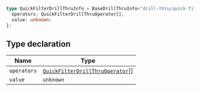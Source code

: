 ```ts
type QuickFilterDrillThruInfo = BaseDrillThruInfo<"drill-thru/quick-filter"> & {
  operators: QuickFilterDrillThruOperator[];
  value: unknown;
};
```

## Type declaration

| Name | Type |
| ------ | ------ |
| `operators` | [`QuickFilterDrillThruOperator`](QuickFilterDrillThruOperator.md)[] |
| `value` | `unknown` |
